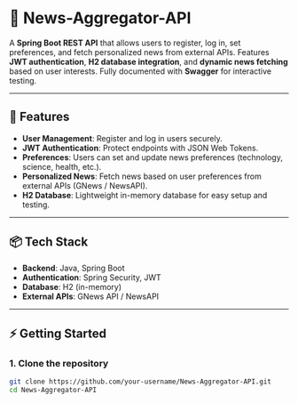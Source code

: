 # 📰 News-Aggregator-API

A **Spring Boot REST API** that allows users to register, log in, set preferences, and fetch personalized news from external APIs. Features **JWT authentication**, **H2 database integration**, and **dynamic news fetching** based on user interests. Fully documented with **Swagger** for interactive testing.

---

## 🚀 Features

- **User Management**: Register and log in users securely.
- **JWT Authentication**: Protect endpoints with JSON Web Tokens.
- **Preferences**: Users can set and update news preferences (technology, science, health, etc.).
- **Personalized News**: Fetch news based on user preferences from external APIs (GNews / NewsAPI).
- **H2 Database**: Lightweight in-memory database for easy setup and testing.

---

## 📦 Tech Stack

- **Backend**: Java, Spring Boot  
- **Authentication**: Spring Security, JWT  
- **Database**: H2 (in-memory)   
- **External APIs**: GNews API / NewsAPI  

---

## ⚡ Getting Started

### 1. Clone the repository

```bash
git clone https://github.com/your-username/News-Aggregator-API.git
cd News-Aggregator-API
